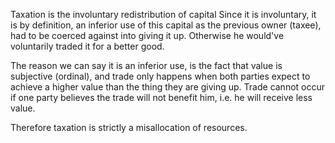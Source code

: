 Taxation is the involuntary redistribution of capital
Since it is involuntary, it is by definition, an inferior use of this capital as the previous owner (taxee), had to be coerced against into giving it up. Otherwise he would've voluntarily traded it for a better good. 

The reason we can say it is an inferior use, is the fact that value is subjective (ordinal), and trade only happens when both parties expect to achieve a higher value than the thing they are giving up. Trade cannot occur if one party believes the trade will not benefit him, i.e. he will receive less value.

Therefore taxation is strictly a misallocation of resources.